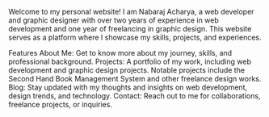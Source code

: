 Welcome to my personal website! I am Nabaraj Acharya, a web developer and graphic designer with over two years of experience in web development and one year of freelancing in graphic design. This website serves as a platform where I showcase my skills, projects, and experiences.

Features
About Me: Get to know more about my journey, skills, and professional background.
Projects: A portfolio of my work, including web development and graphic design projects. Notable projects include the Second Hand Book Management System and other freelance design works.
Blog: Stay updated with my thoughts and insights on web development, design trends, and technology.
Contact: Reach out to me for collaborations, freelance projects, or inquiries.
